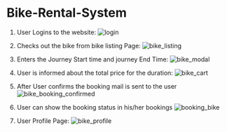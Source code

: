 # Bike-Rental-System
1. User Logins to the website:
![login](https://github.com/gs7vik/Bike-Rental-System/assets/57762136/69e3637c-ff1b-4f29-9049-bee888df4a52)

2. Checks out the bike from bike listing Page:
![bike_listing](https://github.com/gs7vik/Bike-Rental-System/assets/57762136/bc487672-72ce-47b3-ac4c-6dabbf0808a2)

3. Enters the Journey Start time and journey End Time:
![bike_modal](https://github.com/gs7vik/Bike-Rental-System/assets/57762136/92c8d7b9-93e6-4e0a-b669-0cb9ac245839)

4. User is informed about the total price for the duration:
![bike_cart](https://github.com/gs7vik/Bike-Rental-System/assets/57762136/b9a42f95-69fc-4dc0-ba04-f9dc04a83eb6)

5. After User confirms the booking mail is sent to the user 
![bike_booking_confirmed](https://github.com/gs7vik/Bike-Rental-System/assets/57762136/7690ddb7-896a-4fdc-b102-9aea16e62b18)

6. User can show the booking status in his/her bookings
![booking_bike](https://github.com/gs7vik/Bike-Rental-System/assets/57762136/e08d989e-d0ff-43a8-bed3-9a839217028b)

7. User Profile Page:
![bike_profile](https://github.com/gs7vik/Bike-Rental-System/assets/57762136/5035e2f6-1de6-42bf-a35e-d5999e74e610)









